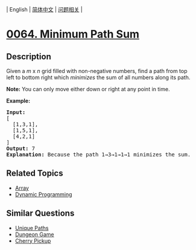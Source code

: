 
| English | [简体中文](README.md) | [问题相关](QUESTION.md) |
# [0064. Minimum Path Sum](https://leetcode-cn.com/problems/minimum-path-sum/)
## Description
<p>Given a <em>m</em> x <em>n</em> grid filled with non-negative numbers, find a path from top left to bottom right which <em>minimizes</em> the sum of all numbers along its path.</p>

<p><strong>Note:</strong> You can only move either down or right at any point in time.</p>

<p><strong>Example:</strong></p>

<pre>
<strong>Input:</strong>
[
&nbsp; [1,3,1],
  [1,5,1],
  [4,2,1]
]
<strong>Output:</strong> 7
<strong>Explanation:</strong> Because the path 1&rarr;3&rarr;1&rarr;1&rarr;1 minimizes the sum.
</pre>

## Related Topics
- [Array](https://leetcode-cn.com/tag/array)
- [Dynamic Programming](https://leetcode-cn.com/tag/dynamic-programming)
## Similar Questions
- [Unique Paths](../0062/README_EN.md)
- [Dungeon Game](../0174/README_EN.md)
- [Cherry Pickup](../0741/README_EN.md)
